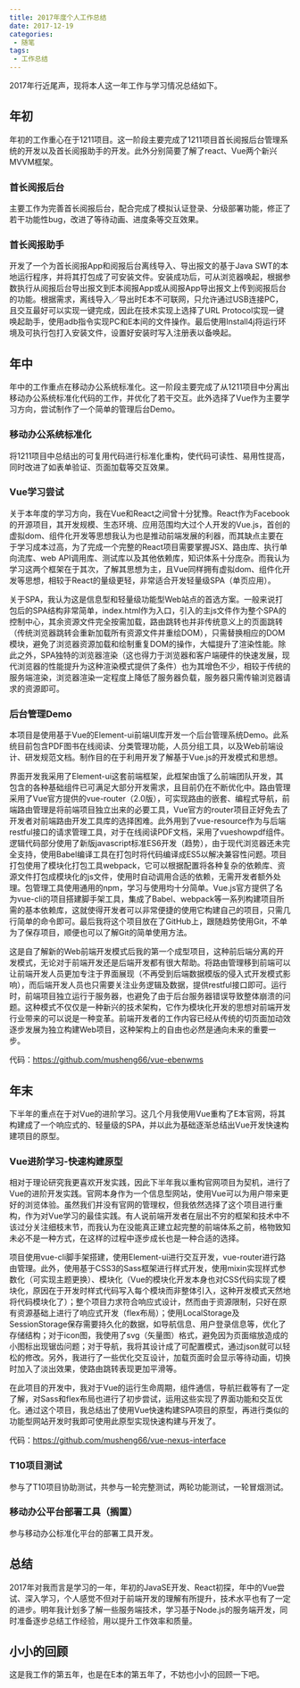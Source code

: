 ```yaml
---
title: 2017年度个人工作总结
date: 2017-12-19
categories:
 - 随笔
tags:
 - 工作总结
---
```


2017年行近尾声，现将本人这一年工作与学习情况总结如下。

<!-- more -->

## 年初

年初的工作重心在于1211项目。这一阶段主要完成了1211项目首长阅报后台管理系统的开发以及首长阅报助手的开发。此外分别简要了解了react、Vue两个新兴MVVM框架。

### 首长阅报后台
主要工作为完善首长阅报后台，配合完成了模拟认证登录、分级部署功能，修正了若干功能性bug，改进了等待动画、进度条等交互效果。

### 首长阅报助手
开发了一个为首长阅报App和阅报后台离线导入、导出报文的基于Java SWT的本地运行程序，并将其打包成了可安装文件。安装成功后，可从浏览器唤起，根据参数执行从阅报后台导出报文到E本阅报App或从阅报App导出报文上传到阅报后台的功能。根据需求，离线导入／导出时E本不可联网，只允许通过USB连接PC，且交互最好可以实现一键完成，因此在技术实现上选择了URL Protocol实现一键唤起助手，使用adb指令实现PC和E本间的文件操作。最后使用Install4j将运行环境及可执行包打入安装文件，设置好安装时写入注册表以备唤起。

## 年中

年中的工作重点在移动办公系统标准化。这一阶段主要完成了从1211项目中分离出移动办公系统标准化代码的工作，并优化了若干交互。此外选择了Vue作为主要学习方向，尝试制作了一个简单的管理后台Demo。

### 移动办公系统标准化
将1211项目中总结出的可复用代码进行标准化重构，使代码可读性、易用性提高，同时改进了如表单验证、页面加载等交互效果。

### Vue学习尝试
关于本年度的学习方向，我在Vue和React之间曾十分犹豫。React作为Facebook的开源项目，其开发规模、生态环境、应用范围均大过个人开发的Vue.js，首创的虚拟dom、组件化开发等思想我认为也是推动前端发展的利器，而其缺点主要在于学习成本过高，为了完成一个完整的React项目需要掌握JSX、路由库、执行单向流库、web API调用库、测试库以及其他依赖库，知识体系十分庞杂。而我认为学习这两个框架在于其次，了解其思想为主，且Vue同样拥有虚拟dom、组件化开发等思想，相较于React的量级更轻，非常适合开发轻量级SPA（单页应用）。

关于SPA，我认为这是信息型和轻量级功能型Web站点的首选方案。一般来说打包后的SPA结构非常简单，index.html作为入口，引入的主js文件作为整个SPA的控制中心，其余资源文件完全按需加载，路由跳转也并非传统意义上的页面跳转（传统浏览器跳转会重新加载所有资源文件并重绘DOM），只需替换相应的DOM模块，避免了浏览器资源加载和绘制重复DOM的操作，大幅提升了渲染性能。除此之外，SPA独特的浏览器渲染（这也得力于浏览器和客户端硬件的快速发展，现代浏览器的性能提升为这种渲染模式提供了条件）也为其增色不少，相较于传统的服务端渲染，浏览器渲染一定程度上降低了服务器负载，服务器只需传输浏览器请求的资源即可。

### 后台管理Demo
本项目是使用基于Vue的Element-ui前端UI库开发一个后台管理系统Demo。此系统目前包含PDF图书在线阅读、分类管理功能，人员分组工具，以及Web前端设计、研发规范文档。制作目的在于利用开发了解基于Vue.js的开发模式和思想。

界面开发我采用了Element-ui这套前端框架，此框架由饿了么前端团队开发，其包含的各种基础组件已可满足大部分开发需求，且目前仍在不断优化中。路由管理采用了Vue官方提供的vue-router（2.0版），可实现路由的嵌套、编程式导航，前端路由管理是将前端项目独立出来的必要工具，Vue官方的router项目正好免去了开发者对前端路由开发工具库的选择困难。此外用到了vue-resource作为与后端restful接口的请求管理工具，对于在线阅读PDF文档，采用了vueshowpdf组件。逻辑代码部分使用了新版javascript标准ES6开发（趋势），由于现代浏览器还未完全支持，使用Babel编译工具在打包时将代码编译成ES5以解决兼容性问题。项目打包使用了模块化打包工具webpack，它可以根据配置将各种复杂的依赖库、资源文件打包成模块化的js文件，使用时自动调用合适的依赖，无需开发者额外处理。包管理工具使用通用的npm，学习与使用均十分简单。Vue.js官方提供了名为vue-cli的项目搭建脚手架工具，集成了Babel、webpack等一系列构建项目所需的基本依赖库，这就使得开发者可以非常便捷的使用它构建自己的项目，只需几行简单的命令即可。最后我将这个项目放在了GitHub上，跟随趋势使用Git，不单为了保存项目，顺便也可以了解Git的简单使用方法。

这是自了解新的Web前端开发模式后我的第一个成型项目，这种前后端分离的开发模式，无论对于前端开发还是后端开发都有很大帮助。将路由管理移到前端可以让前端开发人员更加专注于界面展现（不再受到后端数据模版的侵入式开发模式影响），而后端开发人员也只需要关注业务逻辑及数据，提供restful接口即可。运行时，前端项目独立运行于服务器，也避免了由于后台服务器错误导致整体崩溃的问题。这种模式不仅仅是一种新兴的技术架构，它作为模块化开发的思想对前端开发行业带来的可以说是一种变革。前端开发者的工作内容已经从传统的切页面加动效逐步发展为独立构建Web项目，这种架构上的自由也必然是通向未来的重要一步。

代码：<https://github.com/musheng66/vue-ebenwms>

## 年末

下半年的重点在于对Vue的进阶学习。这几个月我使用Vue重构了E本官网，将其构建成了一个响应式的、轻量级的SPA，并以此为基础逐渐总结出Vue开发快速构建项目的原型。

### Vue进阶学习-快速构建原型
相对于理论研究我更喜欢开发实践，因此下半年我以重构官网项目为契机，进行了Vue的进阶开发实践。官网本身作为一个信息型网站，使用Vue可以为用户带来更好的浏览体验。虽然我们并没有官网的管理权，但我依然选择了这个项目进行重构，作为对Vue学习的最佳实践。有人说前端开发者在层出不穷的框架和技术中不该过分关注细枝末节，而我认为在没能真正建立起完整的前端体系之前，格物致知未必不是一种方式，在这样的过程中逐步成长也是一种合适的选择。

项目使用vue-cli脚手架搭建，使用Element-ui进行交互开发，vue-router进行路由管理。此外，使用基于CSS3的Sass框架进行样式开发，使用mixin实现样式参数化（可实现主题更换）、模块化（Vue的模块化开发本身也对CSS代码实现了模块化，原因在于开发时样式代码写入每个模块而非整体引入，这种开发模式天然地将代码模块化了）；整个项目力求符合响应式设计，然而由于资源限制，只好在原有资源基础上进行了响应式开发（flex布局）；使用LocalStorage及SessionStorage保存需要持久化的数据，如导航信息、用户登录信息等，优化了存储结构；对于icon图，我使用了svg（矢量图）格式，避免因为页面缩放造成的小图标出现锯齿问题；对于导航，我将其设计成了可配置模式，通过json就可以轻松的修改。另外，我进行了一些优化交互设计，加载页面时会显示等待动画，切换时加入了淡出效果，使路由跳转表现更加平滑等。

在此项目的开发中，我对于Vue的运行生命周期，组件通信，导航拦截等有了一定了解，对Sass和flex布局也进行了初步尝试，运用这些实现了界面功能和交互优化。通过这个项目，我总结出了使用Vue快速构建SPA项目的原型，再进行类似的功能型网站开发时我即可使用此原型实现快速构建与开发了。

代码：<https://github.com/musheng66/vue-nexus-interface>

### T10项目测试
参与了T10项目协助测试，共参与一轮完整测试，两轮功能测试，一轮冒烟测试。

### 移动办公平台部署工具（搁置）
参与移动办公标准化平台的部署工具开发。

## 总结
2017年对我而言是学习的一年，年初的JavaSE开发、React初探，年中的Vue尝试、深入学习，个人感觉不但对于前端开发的理解有所提升，技术水平也有了一定的进步。明年我计划多了解一些服务端技术，学习基于Node.js的服务端开发，同时准备逐步总结工作经验，用以提升工作效率和质量。

## 小小的回顾
这是我工作的第五年，也是在E本的第五年了，不妨也小小的回顾一下吧。

